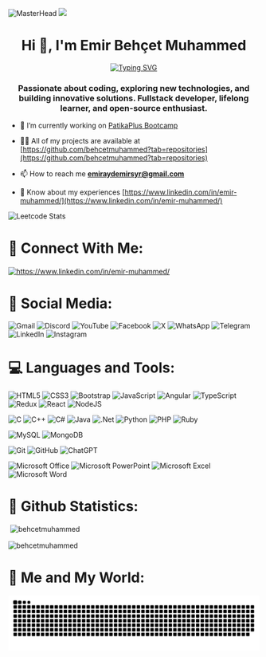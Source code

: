![MasterHead](http://media.licdn.com/dms/image/D4D16AQHAZmq3H5z5xw/profile-displaybackgroundimage-shrink_350_1400/0/1685387431327?e=1719446400&v=beta&t=EJ5xb7QIWArX-8otPixm2wyhvdelcBM_RJoU5P8N14Q)
![](https://komarev.com/ghpvc/?username=behcetmuhammed&color=blue)
<h1 align="center">Hi 👋, I'm Emir Behçet Muhammed</h1>

<div align="center">
 <a href="https://github.com/behcetmuhammed">
  <img src="https://readme-typing-svg.demolab.com?font=Fira+Code&size=28&duration=3000&pause=500&center=true&vCenter=true&width=435&lines=%e2%9c%a8+Emir+Behçet+Muhammed+%e2%9c%a8;%f0%9f%93%9a+Full+Stack+Developer+%f0%9f%92%bb;Welcome+To+My+Profile+%f0%9f%91%80" alt="Typing SVG" />
 </a>
</div>


<h3 align="center">Passionate about coding, exploring new technologies, and building innovative solutions. Fullstack developer, lifelong learner, and open-source enthusiast.</h3>

- 🔭 I’m currently working on [PatikaPlus Bootcamp](https://github.com/behcetmuhammed/PatikaPlus)

- 👨‍💻 All of my projects are available at [https://github.com/behcetmuhammed?tab=repositories](https://github.com/behcetmuhammed?tab=repositories)

- 📫 How to reach me **emiraydemirsyr@gmail.com**

- 📄 Know about my experiences [https://www.linkedin.com/in/emir-muhammed/](https://www.linkedin.com/in/emir-muhammed/)

![Leetcode Stats](https://leetcard.jacoblin.cool/behcetmuhammed?theme=unicorn)

# 📝 Connect With Me:
<p align="left">
<a href="https://linkedin.com/in/https://www.linkedin.com/in/emir-muhammed/" target="blank"><img align="center" src="https://raw.githubusercontent.com/rahuldkjain/github-profile-readme-generator/master/src/images/icons/Social/linked-in-alt.svg" alt="https://www.linkedin.com/in/emir-muhammed/" height="30" width="40" /></a>
</p>

# 📱 Social Media:
![Gmail](https://img.shields.io/badge/Gmail-D14836?style=for-the-badge&logo=gmail&logoColor=white)
![Discord](https://img.shields.io/badge/Discord-%235865F2.svg?style=for-the-badge&logo=discord&logoColor=white)
![YouTube](https://img.shields.io/badge/YouTube-%23FF0000.svg?style=for-the-badge&logo=YouTube&logoColor=white)
![Facebook](https://img.shields.io/badge/Facebook-%231877F2.svg?style=for-the-badge&logo=Facebook&logoColor=white)
![X](https://img.shields.io/badge/X-%23000000.svg?style=for-the-badge&logo=X&logoColor=white)
![WhatsApp](https://img.shields.io/badge/WhatsApp-25D366?style=for-the-badge&logo=whatsapp&logoColor=white)
![Telegram](https://img.shields.io/badge/Telegram-2CA5E0?style=for-the-badge&logo=telegram&logoColor=white)
![LinkedIn](https://img.shields.io/badge/linkedin-%230077B5.svg?style=for-the-badge&logo=linkedin&logoColor=white)
![Instagram](https://img.shields.io/badge/Instagram-%23E4405F.svg?style=for-the-badge&logo=Instagram&logoColor=white)




# 💻 Languages and Tools:

![HTML5](https://img.shields.io/badge/html5-%23E34F26.svg?style=for-the-badge&logo=html5&logoColor=white)
![CSS3](https://img.shields.io/badge/css3-%231572B6.svg?style=for-the-badge&logo=css3&logoColor=white)
![Bootstrap](https://img.shields.io/badge/bootstrap-%238511FA.svg?style=for-the-badge&logo=bootstrap&logoColor=white)
![JavaScript](https://img.shields.io/badge/javascript-%23323330.svg?style=for-the-badge&logo=javascript&logoColor=%23F7DF1E)
![Angular](https://img.shields.io/badge/angular-%23DD0031.svg?style=for-the-badge&logo=angular&logoColor=white)
![TypeScript](https://img.shields.io/badge/typescript-%23007ACC.svg?style=for-the-badge&logo=typescript&logoColor=white)
![Redux](https://img.shields.io/badge/redux-%23593d88.svg?style=for-the-badge&logo=redux&logoColor=white)
![React](https://img.shields.io/badge/react-%2320232a.svg?style=for-the-badge&logo=react&logoColor=%2361DAFB)
![NodeJS](https://img.shields.io/badge/node.js-6DA55F?style=for-the-badge&logo=node.js&logoColor=white)

![C](https://img.shields.io/badge/c-%2300599C.svg?style=for-the-badge&logo=c&logoColor=white)
![C++](https://img.shields.io/badge/c++-%2300599C.svg?style=for-the-badge&logo=c%2B%2B&logoColor=white)
![C#](https://img.shields.io/badge/c%23-%23239120.svg?style=for-the-badge&logo=csharp&logoColor=white)
![Java](https://img.shields.io/badge/java-%23ED8B00.svg?style=for-the-badge&logo=openjdk&logoColor=white)
![.Net](https://img.shields.io/badge/.NET-5C2D91?style=for-the-badge&logo=.net&logoColor=white)
![Python](https://img.shields.io/badge/python-3670A0?style=for-the-badge&logo=python&logoColor=ffdd54)
![PHP](https://img.shields.io/badge/php-%23777BB4.svg?style=for-the-badge&logo=php&logoColor=white)
![Ruby](https://img.shields.io/badge/ruby-%23CC342D.svg?style=for-the-badge&logo=ruby&logoColor=white)

![MySQL](https://img.shields.io/badge/mysql-%2300f.svg?style=for-the-badge&logo=mysql&logoColor=white)
![MongoDB](https://img.shields.io/badge/MongoDB-%234ea94b.svg?style=for-the-badge&logo=mongodb&logoColor=white)

![Git](https://img.shields.io/badge/git-%23F05033.svg?style=for-the-badge&logo=git&logoColor=white)
![GitHub](https://img.shields.io/badge/github-%23121011.svg?style=for-the-badge&logo=github&logoColor=white)
![ChatGPT](https://img.shields.io/badge/chatGPT-74aa9c?style=for-the-badge&logo=openai&logoColor=white)

![Microsoft Office](https://img.shields.io/badge/Microsoft_Office-D83B01?style=for-the-badge&logo=microsoft-office&logoColor=white)
![Microsoft PowerPoint](https://img.shields.io/badge/Microsoft_PowerPoint-B7472A?style=for-the-badge&logo=microsoft-powerpoint&logoColor=white)
![Microsoft Excel](https://img.shields.io/badge/Microsoft_Excel-217346?style=for-the-badge&logo=microsoft-excel&logoColor=white)
![Microsoft Word](https://img.shields.io/badge/Microsoft_Word-2B579A?style=for-the-badge&logo=microsoft-word&logoColor=white)


# 📄 Github Statistics:
<p>&nbsp;<img align="center" src="https://github-readme-stats.vercel.app/api?username=behcetmuhammed&show_icons=true&locale=en" alt="behcetmuhammed" /></p>

<p><img align="center" src="https://github-readme-streak-stats.herokuapp.com/?user=behcetmuhammed&" alt="behcetmuhammed" /></p>


# 🌱 Me and My World:
<picture>
  <source media="(prefers-color-scheme: dark)" srcset="https://raw.githubusercontent.com/behcetmuhammed/behcetmuhammed/output/github-contribution-grid-snake-dark.svg">
  <source media="(prefers-color-scheme: light)" srcset="https://raw.githubusercontent.com/behcetmuhammed/behcetmuhammed/output/github-contribution-grid-snake.svg">
  <img alt="github contribution grid snake animation" src="https://raw.githubusercontent.com/behcetmuhammed/behcetmuhammed/output/github-contribution-grid-snake.svg">
</picture>
